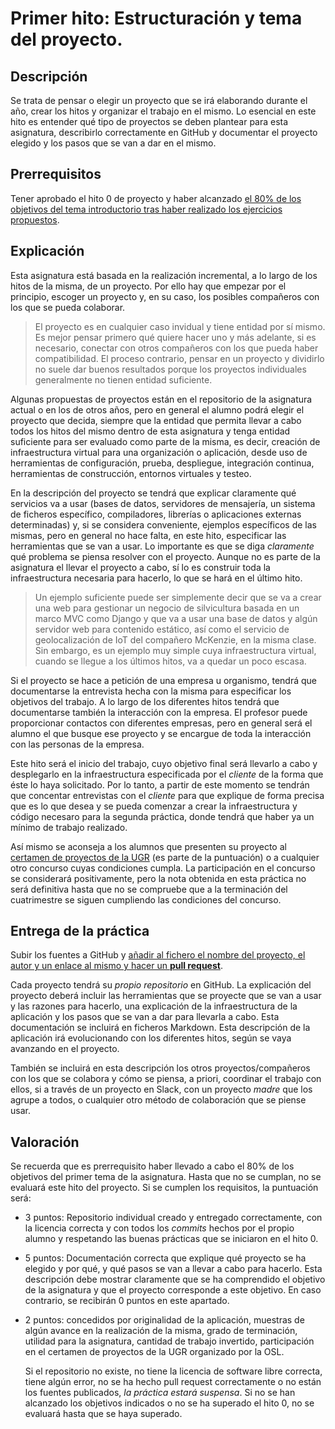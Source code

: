 Primer hito: Estructuración y tema del proyecto.
=====================================

Descripción
-----------------

Se trata de pensar o elegir un proyecto que se irá elaborando durante el año,
crear los hitos y organizar el trabajo en el
mismo. Lo esencial en este hito es entender qué tipo de proyectos se
deben plantear para esta asignatura, describirlo correctamente en GitHub y documentar el proyecto elegido y los pasos que se van a dar
en el mismo.

Prerrequisitos
--------------------

Tener aprobado el  hito 0 de proyecto y haber alcanzado
[el 80% de los objetivos del tema introductorio tras haber realizado los ejercicios propuestos](../temas/Intro_concepto_y_soporte_fisico). 

Explicación
----------------

Esta asignatura está basada en la realización incremental, a lo largo
de los hitos de la misma, de un proyecto. Por ello hay que empezar por el principio, escoger un proyecto y, en su caso,
los posibles compañeros con los que se pueda colaborar.

>El proyecto es en cualquier caso invidual y tiene entidad por sí
>mismo. Es mejor pensar primero qué quiere hacer uno y más adelante,
>si es necesario, conectar con otros compañeros con los que pueda
>haber compatibilidad. El proceso contrario, pensar en un proyecto y
>dividirlo no suele dar buenos resultados porque los proyectos
>individuales generalmente no tienen entidad suficiente.

Algunas
propuestas de proyectos están en el 
repositorio de la asignatura actual o en los de otros años, pero en general
el alumno podrá elegir el proyecto que decida, siempre que la entidad
que permita llevar a cabo todos los hitos del mismo dentro de
esta asignatura y tenga entidad suficiente para ser
evaluado como parte de la misma, es decir, creación de infraestructura
virtual para una organización o aplicación, desde uso de herramientas de configuración,
prueba, despliegue, integración continua, herramientas de
construcción, entornos virtuales y testeo.

En la descripción del proyecto se tendrá que explicar claramente qué
servicios va a usar (bases de datos, servidores de mensajería, un
sistema de ficheros específico, compiladores, librerías o aplicaciones
externas determinadas) y, si se considera conveniente, ejemplos
específicos de las mismas, pero en general no hace falta, en este
hito, especificar las herramientas que se van a usar. Lo importante es
que se diga *claramente* qué problema se piensa resolver con el
proyecto. Aunque no es parte de la asignatura el llevar el proyecto a
cabo, sí lo es construir toda la infraestructura necesaria para
hacerlo, lo que se hará en el último hito. 

>Un ejemplo suficiente puede ser simplemente decir que se va a crear una
>web para gestionar un negocio de silvicultura basada en un marco MVC como Django y que va a usar una base de
>datos y algún servidor web para contenido estático, así como el
>servicio de geolocalización de IoT del compañero McKenzie, en la
>misma clase. Sin embargo, es
>un ejemplo muy simple cuya infraestructura virtual, cuando se llegue
>a los últimos hitos, va a quedar un poco escasa. 

Si el proyecto se hace a petición de una empresa u organismo, tendrá
que documentarse la entrevista hecha con la misma para especificar los
objetivos del trabajo. A lo largo de los diferentes hitos tendrá que
documentarse también la interacción con la empresa. El profesor puede
proporcionar contactos con diferentes empresas, pero en general será
el alumno el que busque ese proyecto y se encargue de toda la
interacción con las personas de la empresa. 

Este hito será el inicio del trabajo, cuyo objetivo final será
llevarlo a cabo y desplegarlo en la infraestructura especificada por
el *cliente* de la forma que éste lo haya 
solicitado. Por lo tanto, a partir de este momento se tendrán que
concentar entrevistas con el *cliente* para que explique de forma
precisa que es lo que desea y se pueda comenzar a crear la
infraestructura y código necesaro para la segunda práctica, donde
tendrá que haber ya un mínimo de trabajo realizado. 

Así mismo se aconseja a los alumnos que presenten su proyecto al
[certamen de proyectos de la UGR](http://osl.ugr.es/bases-de-los-premios-a-proyectos-libres-de-la-ugr/)
(es parte de la puntuación) o a cualquier
otro concurso cuyas condiciones cumpla. La participación en el
concurso se considerará positivamente, pero la nota obtenida en esta
práctica no será definitiva hasta que no se compruebe que a la
terminación del cuatrimestre se siguen cumpliendo las condiciones del
concurso. 

Entrega de la práctica
--------------------------------

Subir los fuentes a GitHub y
[añadir al fichero el nombre del proyecto, el autor y un enlace al mismo y hacer un **pull request**](https://github.com/JJ/IV16-17/practicas/1.md). 

Cada proyecto tendrá su *propio repositorio* en GitHub. La explicación
del proyecto deberá incluir las herramientas que se proyecte que se van a
usar y las razones para hacerlo, una explicación de la infraestructura
de la aplicación y los pasos que se van a dar para llevarla a cabo. Esta documentación se incluirá
en ficheros Markdown. Esta descripción de la
aplicación irá evolucionando con los diferentes hitos, según se vaya
avanzando en el proyecto.

También se incluirá en esta descripción los otros proyectos/compañeros
con los que se colabora y cómo se piensa, a priori, coordinar el
trabajo con ellos, si a través de un proyecto en Slack, con un
proyecto *madre* que los agrupe a todos, o cualquier otro método de
colaboración que se piense usar. 

Valoración
--------------

Se recuerda que es prerrequisito haber llevado a cabo el 80% de los
objetivos del primer tema de la asignatura. Hasta que no se cumplan,
no se evaluará este hito del proyecto. Si se cumplen los requisitos, la
puntuación será:

* 3 puntos: Repositorio individual creado y entregado correctamente,
  con la licencia correcta y con todos los *commits* hechos por el
  propio alumno y respetando las buenas prácticas que se iniciaron en
  el hito 0.
* 5 puntos: Documentación correcta que explique qué proyecto se ha
  elegido y por qué, y qué pasos se van a llevar a cabo para
  hacerlo. Esta descripción debe mostrar claramente que se ha
  comprendido el objetivo de la asignatura y que el proyecto
  corresponde a este objetivo. En caso contrario, se recibirán 0
  puntos en este apartado.
* 2 puntos: concedidos por originalidad de la aplicación, muestras de
  algún avance en la realización de la misma, grado de
  terminación, utilidad para la asignatura, cantidad de trabajo
  invertido, participación en el certamen de proyectos de la UGR
  organizado por la OSL.
  
  Si el repositorio no existe, no tiene la licencia de software libre
  correcta, tiene algún error, no se ha hecho pull request
  correctamente o no están los fuentes publicados, *la práctica estará
  suspensa*. Si no se han alcanzado los objetivos indicados o no se ha
  superado el hito 0, no se evaluará hasta que se haya superado.
